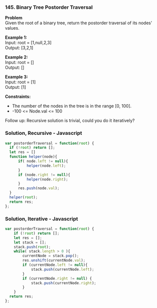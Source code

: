 ### 145. Binary Tree Postorder Traversal

**Problem**\
Given the root of a binary tree, return the postorder traversal of its nodes' values.

**Example 1:**\
Input: root = [1,null,2,3]\
Output: [3,2,1]

**Example 2:**\
Input: root = []\
Output: []

**Example 3:**\
Input: root = [1]\
Output: [1]

**Constraints:**
- The number of the nodes in the tree is in the range [0, 100].
- -100 <= Node.val <= 100
 
Follow up: Recursive solution is trivial, could you do it iteratively?

### Solution, Recursive - Javascript
```javascript
var postorderTraversal = function(root) {
  if (!root) return [];
  let res = []
  function helper(node){
      if( node.left != null){
          helper(node.left);
      }
      if (node.right != null){
          helper(node.right);
      } 
      res.push(node.val);
  }
  helper(root);
  return res;
};
```

### Solution, Iterative - Javascript
```javascript
var postorderTraversal = function(root) {
    if (!root) return [];
    let res = [];
    let stack = [];
    stack.push(root);
    while( stack.length > 0 ){
        currentNode = stack.pop();
        res.unshift(currentNode.val);
        if (currentNode.left != null){
            stack.push(currentNode.left);
        }
        if (currentNode.right != null) {
            stack.push(currentNode.right);
        }
    }
  return res;
};
```